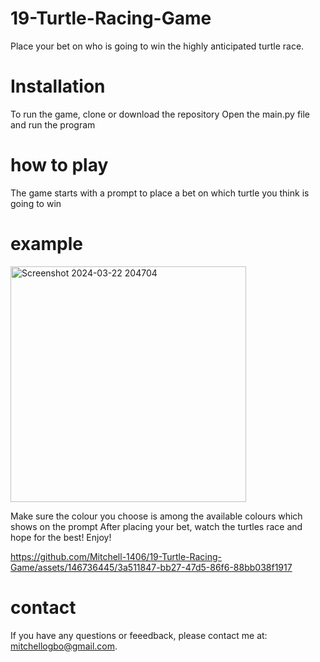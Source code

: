 # 19-Turtle-Racing-Game

Place your bet on who is going to win the highly anticipated turtle race.

# Installation

To run the game, clone or download the repository
Open the main.py file and run the program

# how to play

The game starts with a prompt to place a bet on which turtle you think is going to win

# example
<img width="377" alt="Screenshot 2024-03-22 204704" src="https://github.com/Mitchell-1406/19-Turtle-Racing-Game/assets/146736445/3ed2ddff-a831-4d99-a2c2-d89b8859062d">


Make sure the colour you choose is among the available colours which shows on the prompt
After placing your bet, watch the turtles race and hope for the best!
Enjoy!



https://github.com/Mitchell-1406/19-Turtle-Racing-Game/assets/146736445/3a511847-bb27-47d5-86f6-88bb038f1917







# contact

If you have any questions or feeedback, please contact me at: mitchellogbo@gmail.com.

